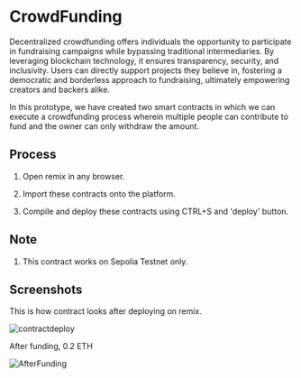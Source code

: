 
# CrowdFunding

Decentralized crowdfunding offers individuals the opportunity to participate in fundraising campaigns while bypassing traditional intermediaries. By leveraging blockchain technology, it ensures transparency, security, and inclusivity. Users can directly support projects they believe in, fostering a democratic and borderless approach to fundraising, ultimately empowering creators and backers alike.

In this prototype, we have created two smart contracts in which we can execute a crowdfunding process wherein multiple people can contribute to fund and the owner can only withdraw the amount.

## Process

1.  Open remix in any browser.

2.  Import these contracts onto the platform.

3.  Compile and deploy these contracts using CTRL+S and 'deploy' button.

## Note

1.  This contract works on Sepolia Testnet only.

## Screenshots

This is how contract looks after deploying on remix.

![contractdeploy](https://github.com/atharvk47/Crowd-funding/assets/122916032/3ee4742a-e3f3-47de-95e9-beb13b96fcd0)

After funding, 0.2 ETH 

![AfterFunding](https://github.com/atharvk47/Crowd-funding/assets/122916032/f4096468-0161-49df-b6ab-a391f9f3f623)




